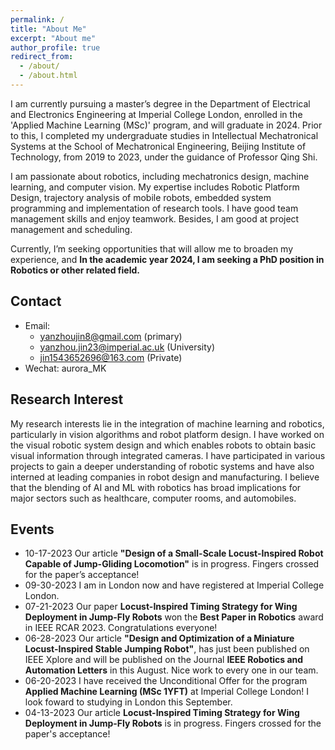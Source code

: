 ```yaml
---
permalink: /
title: "About Me"
excerpt: "About me"
author_profile: true
redirect_from: 
  - /about/
  - /about.html
---
```


I am currently pursuing a master’s degree in the Department of Electrical and Electronics Engineering at Imperial College London, enrolled in the 'Applied Machine Learning (MSc)' program, and will graduate in 2024. Prior to this, I completed my undergraduate studies in Intellectual Mechatronical Systems at the School of Mechatronical Engineering, Beijing Institute of Technology, from 2019 to 2023, under the guidance of Professor Qing Shi.

I am passionate about robotics, including mechatronics design, machine learning, and computer vision. My expertise includes Robotic Platform Design, trajectory analysis of mobile robots, embedded system programming and implementation of research tools. I have good team management skills and enjoy teamwork. Besides, I am good at project management and scheduling. 

Currently, I’m seeking opportunities that will allow me to broaden my experience, and **In the academic year 2024, I am seeking a PhD position in Robotics or other related field.** 
 
Contact
-----
* Email:
  * yanzhoujin8@gmail.com (primary)
  * yanzhou.jin23@imperial.ac.uk (University)
  * jin1543652696@163.com (Private) 
* Wechat: aurora_MK  

Research Interest
------
My research interests lie in the integration of machine learning and robotics, particularly in vision algorithms and robot platform design. I have worked on the visual robotic system design and which enables robots to obtain basic visual information through integrated cameras. I have participated in various projects to gain a deeper understanding of robotic systems and have also interned at leading companies in robot design and manufacturing. I believe that the blending of AI and ML with robotics has broad implications for major sectors such as healthcare, computer rooms, and automobiles.

Events
------
* 10-17-2023 Our article **"Design of a Small-Scale Locust-Inspired Robot Capable of Jump-Gliding Locomotion"** is in progress. Fingers crossed for the paper’s acceptance!
* 09-30-2023 I am in London now and have registered at Imperial College London.
* 07-21-2023 Our paper **Locust-Inspired Timing Strategy for Wing Deployment in Jump-Fly Robots** won the **Best Paper in Robotics** award in IEEE RCAR 2023. Congratulations everyone!
* 06-28-2023 Our article **"Design and Optimization of a Miniature Locust-Inspired Stable Jumping Robot"**, has just been published on IEEE Xplore and will be published on the Journal **IEEE Robotics and Automation Letters** in this August. Nice work to every one in our team.
* 06-20-2023 I have received the Unconditional Offer for the program **Applied Machine Learning (MSc 1YFT)** at Imperial College London! I look foward to studying in London this September.
* 04-13-2023 Our article **Locust-Inspired Timing Strategy for Wing Deployment in Jump-Fly Robots** is in progress. Fingers crossed for the paper's acceptance!
